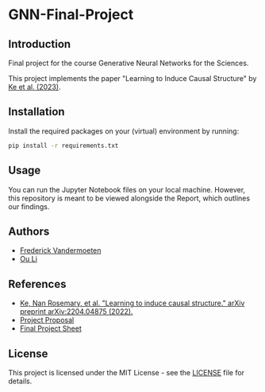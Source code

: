 # GNN-Final-Project

## Introduction

Final project for the course Generative Neural Networks for the Sciences.

This project implements the paper "Learning to Induce Causal Structure" by [Ke et al. (2023)](https://openreview.net/forum?id=hp_RwhKDJ5).

## Installation

Install the required packages on your (virtual) environment by running:

```bash
pip install -r requirements.txt
```

## Usage

You can run the Jupyter Notebook files on your local machine. However, this repository is meant to be viewed alongside the Report, which outlines our findings.

## Authors

- [Frederick Vandermoeten](https://github.com/add-IV)
- [Ou Li](https://github.com/ouli0826)

## References

- [Ke, Nan Rosemary, et al. "Learning to induce causal structure." arXiv preprint arXiv:2204.04875 (2022).](https://openreview.net/forum?id=hp_RwhKDJ5)
- [Project Proposal](documentation/proposal/topic_induce_causal_structure.md)
- [Final Project Sheet](documentation/exercise_sheet/final_project.pdf)

## License

This project is licensed under the MIT License - see the [LICENSE](LICENSE) file for details.